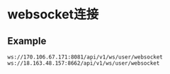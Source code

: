 # websocket连接


## Example

    ws://170.106.67.171:8081/api/v1/ws/user/websocket
    ws://18.163.48.157:8662/api/v1/ws/user/websocket